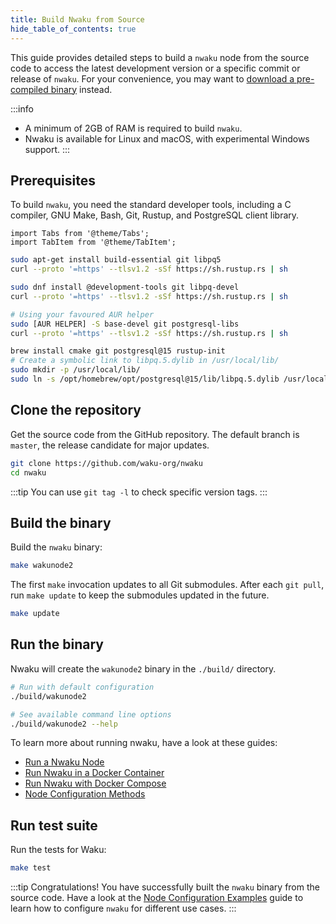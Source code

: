 ```yaml
---
title: Build Nwaku from Source
hide_table_of_contents: true
---
```


This guide provides detailed steps to build a `nwaku` node from the source code to access the latest development version or a specific commit or release of `nwaku`. For your convenience, you may want to [download a pre-compiled binary](https://github.com/waku-org/nwaku/tags) instead.

:::info
- A minimum of 2GB of RAM is required to build `nwaku`.
- Nwaku is available for Linux and macOS, with experimental Windows support.
:::

## Prerequisites

To build `nwaku`, you need the standard developer tools, including a C compiler, GNU Make, Bash, Git, Rustup, and PostgreSQL client library.

```mdx-code-block
import Tabs from '@theme/Tabs';
import TabItem from '@theme/TabItem';
```

<Tabs>
<TabItem value="debian" label="Debian and Ubuntu">

```bash
sudo apt-get install build-essential git libpq5
curl --proto '=https' --tlsv1.2 -sSf https://sh.rustup.rs | sh
```

</TabItem>
<TabItem value="fedora" label="Fedora">

```bash
sudo dnf install @development-tools git libpq-devel
curl --proto '=https' --tlsv1.2 -sSf https://sh.rustup.rs | sh
```

</TabItem>
<TabItem value="arch" label="Arch Linux">

```bash
# Using your favoured AUR helper
sudo [AUR HELPER] -S base-devel git postgresql-libs
curl --proto '=https' --tlsv1.2 -sSf https://sh.rustup.rs | sh
```

</TabItem>
<TabItem value="mac" label="MacOS (Homebrew)">

```bash
brew install cmake git postgresql@15 rustup-init
# Create a symbolic link to libpq.5.dylib in /usr/local/lib/
sudo mkdir -p /usr/local/lib/
sudo ln -s /opt/homebrew/opt/postgresql@15/lib/libpq.5.dylib /usr/local/lib/libpq.dylib
```

</TabItem>
</Tabs>

## Clone the repository

Get the source code from the GitHub repository. The default branch is `master`, the release candidate for major updates.

```bash
git clone https://github.com/waku-org/nwaku
cd nwaku
```

:::tip
You can use `git tag -l` to check specific version tags.
:::

## Build the binary

Build the `nwaku` binary:

```bash
make wakunode2
```

The first `make` invocation updates to all Git submodules. After each `git pull`, run `make update` to keep the submodules updated in the future.

```bash
make update
```

## Run the binary

Nwaku will create the `wakunode2` binary in the `./build/` directory.

```bash
# Run with default configuration
./build/wakunode2

# See available command line options
./build/wakunode2 --help
```

To learn more about running nwaku, have a look at these guides:

- [Run a Nwaku Node](/guides/nwaku/run-node#run-the-node)
- [Run Nwaku in a Docker Container](/guides/nwaku/run-docker)
- [Run Nwaku with Docker Compose](/guides/nwaku/run-docker-compose)
- [Node Configuration Methods](/guides/nwaku/config-methods)

## Run test suite

Run the tests for Waku:

```bash
make test
```

:::tip Congratulations!
You have successfully built the `nwaku` binary from the source code. Have a look at the [Node Configuration Examples](/guides/nwaku/configure-nwaku) guide to learn how to configure `nwaku` for different use cases.
:::